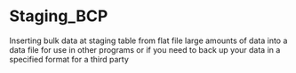 # Staging_BCP
Inserting bulk data at staging table from flat file
large amounts of data into a data file for use in other programs or if you need to back up your data in a specified format for a third party
